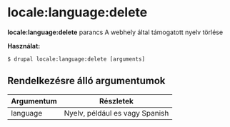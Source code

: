 # locale:language:delete
**locale:language:delete** parancs A webhely által támogatott nyelv törlése

**Használat:**
```
$ drupal locale:language:delete [arguments] 
```

## Rendelkezésre álló argumentumok
Argumentum | Részletek
---------|-------------
language | Nyelv, például es vagy Spanish
